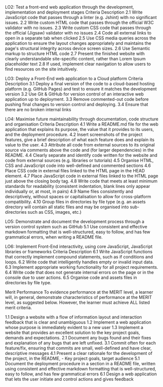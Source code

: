 LO2: Test a front-end web application through the development, implementation and deployment stages
Criteria Description
2.1 Write JavaScript code that passes through a linter (e.g. Jshint) with no significant issues.
2.2 Write custom HTML code that passes through the official W3C validator with no issues.
2.3 Write custom CSS code that passes through the official (Jigsaw) validator with no issues
2.4 Code all external links to open in a separate tab when clicked
2.5 Use CSS media queries across the application to ensure the layout changes appropriately and maintains the page's structural integrity across device screen sizes.
2.6 Use Semantic markup to structure HTML code
2.7 Present the finished website with clearly understandable site-specific content, rather than Lorem Ipsum placeholder text
2.8 If used, implement clear navigation to allow users to find resources on the site intuitively.

LO3: Deploy a Front-End web application to a Cloud platform
Criteria Description
3.1 Deploy a final version of the code to a cloud-based hosting platform (e.g. GitHub Pages) and test to ensure it matches the development version
3.2 Use Git & GitHub for version control of an interactive web application up to deployment.
3.3 Remove commented-out code before pushing final changes to version control and deploying.
3.4 Ensure that there are no broken internal links

LO4: Maximise future maintainability through documentation, code structure and organisation
Criteria Description
4.1 Write a README.md file for the web application that explains its purpose, the value that it provides to its users, and the deployment procedure.
4.2 Insert screenshots of the project features, give a brief description of what each feature does and explain its value to the user.
4.3 Attribute all code from external sources to its original source via comments above the code and (for larger dependencies) in the README.
4.4 Clearly separate and identify code written for the website and code from external sources (e.g. libraries or tutorials)
4.5 Organise HTML, CSS and JavaScript code into well-defined and commented sections
4.6 Place CSS code in external files linked to the HTML page in the HEAD element.
4.7 Place JavaScript code in external files linked to the HTML page just above the closing body tag.
4.8 Write code that meets at least minimum standards for readability (consistent indentation, blank lines only appear individually or, at most, in pairs)
4.9 Name files consistently and descriptively, without spaces or capitalisation to allow for cross-platform compatibility.
4.10 Group files in directories by file type (e.g. an assets directory will contain all static files and may be organised into sub-directories such as CSS, images, etc.)

LO5: Demonstrate and document the development process through a version control system such as GitHub
5.1 Use consistent and effective markdown formatting that is well-structured, easy to follow, and has few grammatical errors, when writing a README file.

LO6: Implement Front-End interactivity, using core JavaScript, JavaScript libraries or frameworks
Criteria Description
6.1 Write JavaScript functions that correctly implement compound statements, such as if conditions and loops.
6.2 Write code that intelligently handles empty or invalid input data.
6.3 Implement appropriate working functionality for all project requirements.
6.4 Write code that does not generate internal errors on the page or in the console due to user actions.
6.5 Organise code and assets files in directories by file type.

Merit Performance
To evidence performance at the MERIT level, a learner will, in general, demonstrate characteristics of performance at the MERIT level, as suggested below. However, the learner must achieve ALL listed merit criteria.

1.1 Design a website with a flow of information layout and interaction feedback that is clear and unambiguous
1.2 Implement a web application whose purpose is immediately evident to a new user
1.3 Implement a website that provides an excellent solution to the key project goals, demands and expectations.
2.1 Document any bugs found and their fixes and explanation of any bugs that are left unfixed.
3.1 Commit often for each feature/fix, ensuring that commits are small, well-defined and have clear, descriptive messages
4.1 Present a clear rationale for the development of the project, in the README, - Key project goals, target audience
5.1 Document the deployment procedure in a section in a README file, written using consistent and effective markdown formatting that is well-structured, easy to follow, and has few grammatical errors
6.1 Design a web application that lets the user initiate and control actions and gives feedback
